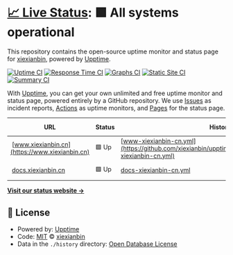 # [📈 Live Status](https://status.xiexianbin.cn): <!--live status--> **🟩 All systems operational**

This repository contains the open-source uptime monitor and status page for [xiexianbin](https://www.xiexianbin.cn), powered by [Upptime](https://github.com/upptime/upptime).

[![Uptime CI](https://github.com/xiexianbin/upptime/workflows/Uptime%20CI/badge.svg)](https://github.com/xiexianbin/upptime/actions?query=workflow%3A%22Uptime+CI%22)
[![Response Time CI](https://github.com/xiexianbin/upptime/workflows/Response%20Time%20CI/badge.svg)](https://github.com/xiexianbin/upptime/actions?query=workflow%3A%22Response+Time+CI%22)
[![Graphs CI](https://github.com/xiexianbin/upptime/workflows/Graphs%20CI/badge.svg)](https://github.com/xiexianbin/upptime/actions?query=workflow%3A%22Graphs+CI%22)
[![Static Site CI](https://github.com/xiexianbin/upptime/workflows/Static%20Site%20CI/badge.svg)](https://github.com/xiexianbin/upptime/actions?query=workflow%3A%22Static+Site+CI%22)
[![Summary CI](https://github.com/xiexianbin/upptime/workflows/Summary%20CI/badge.svg)](https://github.com/xiexianbin/upptime/actions?query=workflow%3A%22Summary+CI%22)

With [Upptime](https://upptime.js.org), you can get your own unlimited and free uptime monitor and status page, powered entirely by a GitHub repository. We use [Issues](https://github.com/xiexianbin/upptime/issues) as incident reports, [Actions](https://github.com/xiexianbin/upptime/actions) as uptime monitors, and [Pages](https://status.xiexianbin.cn) for the status page.

<!--start: status pages-->
<!-- This summary is generated by Upptime (https://github.com/upptime/upptime) -->
<!-- Do not edit this manually, your changes will be overwritten -->
<!-- prettier-ignore -->
| URL | Status | History | Response Time | Uptime |
| --- | ------ | ------- | ------------- | ------ |
| <img alt="" src="https://icons.duckduckgo.com/ip3/www.xiexianbin.cn.ico" height="13"> [www.xiexianbin.cn](https://www.xiexianbin.cn) | 🟩 Up | [www-xiexianbin-cn.yml](https://github.com/xiexianbin/upptime/commits/HEAD/history/www-xiexianbin-cn.yml) | <details><summary><img alt="Response time graph" src="./graphs/www-xiexianbin-cn/response-time-week.png" height="20"> 1201ms</summary><br><a href="https://xiexianbin.github.io/upptime/history/www-xiexianbin-cn"><img alt="Response time 1545" src="https://img.shields.io/endpoint?url=https%3A%2F%2Fraw.githubusercontent.com%2Fxiexianbin%2Fupptime%2FHEAD%2Fapi%2Fwww-xiexianbin-cn%2Fresponse-time.json"></a><br><a href="https://xiexianbin.github.io/upptime/history/www-xiexianbin-cn"><img alt="24-hour response time 720" src="https://img.shields.io/endpoint?url=https%3A%2F%2Fraw.githubusercontent.com%2Fxiexianbin%2Fupptime%2FHEAD%2Fapi%2Fwww-xiexianbin-cn%2Fresponse-time-day.json"></a><br><a href="https://xiexianbin.github.io/upptime/history/www-xiexianbin-cn"><img alt="7-day response time 1201" src="https://img.shields.io/endpoint?url=https%3A%2F%2Fraw.githubusercontent.com%2Fxiexianbin%2Fupptime%2FHEAD%2Fapi%2Fwww-xiexianbin-cn%2Fresponse-time-week.json"></a><br><a href="https://xiexianbin.github.io/upptime/history/www-xiexianbin-cn"><img alt="30-day response time 1179" src="https://img.shields.io/endpoint?url=https%3A%2F%2Fraw.githubusercontent.com%2Fxiexianbin%2Fupptime%2FHEAD%2Fapi%2Fwww-xiexianbin-cn%2Fresponse-time-month.json"></a><br><a href="https://xiexianbin.github.io/upptime/history/www-xiexianbin-cn"><img alt="1-year response time 1811" src="https://img.shields.io/endpoint?url=https%3A%2F%2Fraw.githubusercontent.com%2Fxiexianbin%2Fupptime%2FHEAD%2Fapi%2Fwww-xiexianbin-cn%2Fresponse-time-year.json"></a></details> | <details><summary><a href="https://xiexianbin.github.io/upptime/history/www-xiexianbin-cn">100.00%</a></summary><a href="https://xiexianbin.github.io/upptime/history/www-xiexianbin-cn"><img alt="All-time uptime 100.00%" src="https://img.shields.io/endpoint?url=https%3A%2F%2Fraw.githubusercontent.com%2Fxiexianbin%2Fupptime%2FHEAD%2Fapi%2Fwww-xiexianbin-cn%2Fuptime.json"></a><br><a href="https://xiexianbin.github.io/upptime/history/www-xiexianbin-cn"><img alt="24-hour uptime 100.00%" src="https://img.shields.io/endpoint?url=https%3A%2F%2Fraw.githubusercontent.com%2Fxiexianbin%2Fupptime%2FHEAD%2Fapi%2Fwww-xiexianbin-cn%2Fuptime-day.json"></a><br><a href="https://xiexianbin.github.io/upptime/history/www-xiexianbin-cn"><img alt="7-day uptime 100.00%" src="https://img.shields.io/endpoint?url=https%3A%2F%2Fraw.githubusercontent.com%2Fxiexianbin%2Fupptime%2FHEAD%2Fapi%2Fwww-xiexianbin-cn%2Fuptime-week.json"></a><br><a href="https://xiexianbin.github.io/upptime/history/www-xiexianbin-cn"><img alt="30-day uptime 100.00%" src="https://img.shields.io/endpoint?url=https%3A%2F%2Fraw.githubusercontent.com%2Fxiexianbin%2Fupptime%2FHEAD%2Fapi%2Fwww-xiexianbin-cn%2Fuptime-month.json"></a><br><a href="https://xiexianbin.github.io/upptime/history/www-xiexianbin-cn"><img alt="1-year uptime 100.00%" src="https://img.shields.io/endpoint?url=https%3A%2F%2Fraw.githubusercontent.com%2Fxiexianbin%2Fupptime%2FHEAD%2Fapi%2Fwww-xiexianbin-cn%2Fuptime-year.json"></a></details>
| <img alt="" src="https://icons.duckduckgo.com/ip3/docs.xiexianbin.cn.ico" height="13"> [docs.xiexianbin.cn](https://docs.xiexianbin.cn) | 🟩 Up | [docs-xiexianbin-cn.yml](https://github.com/xiexianbin/upptime/commits/HEAD/history/docs-xiexianbin-cn.yml) | <details><summary><img alt="Response time graph" src="./graphs/docs-xiexianbin-cn/response-time-week.png" height="20"> 2590ms</summary><br><a href="https://xiexianbin.github.io/upptime/history/docs-xiexianbin-cn"><img alt="Response time 1558" src="https://img.shields.io/endpoint?url=https%3A%2F%2Fraw.githubusercontent.com%2Fxiexianbin%2Fupptime%2FHEAD%2Fapi%2Fdocs-xiexianbin-cn%2Fresponse-time.json"></a><br><a href="https://xiexianbin.github.io/upptime/history/docs-xiexianbin-cn"><img alt="24-hour response time 593" src="https://img.shields.io/endpoint?url=https%3A%2F%2Fraw.githubusercontent.com%2Fxiexianbin%2Fupptime%2FHEAD%2Fapi%2Fdocs-xiexianbin-cn%2Fresponse-time-day.json"></a><br><a href="https://xiexianbin.github.io/upptime/history/docs-xiexianbin-cn"><img alt="7-day response time 2590" src="https://img.shields.io/endpoint?url=https%3A%2F%2Fraw.githubusercontent.com%2Fxiexianbin%2Fupptime%2FHEAD%2Fapi%2Fdocs-xiexianbin-cn%2Fresponse-time-week.json"></a><br><a href="https://xiexianbin.github.io/upptime/history/docs-xiexianbin-cn"><img alt="30-day response time 2094" src="https://img.shields.io/endpoint?url=https%3A%2F%2Fraw.githubusercontent.com%2Fxiexianbin%2Fupptime%2FHEAD%2Fapi%2Fdocs-xiexianbin-cn%2Fresponse-time-month.json"></a><br><a href="https://xiexianbin.github.io/upptime/history/docs-xiexianbin-cn"><img alt="1-year response time 1834" src="https://img.shields.io/endpoint?url=https%3A%2F%2Fraw.githubusercontent.com%2Fxiexianbin%2Fupptime%2FHEAD%2Fapi%2Fdocs-xiexianbin-cn%2Fresponse-time-year.json"></a></details> | <details><summary><a href="https://xiexianbin.github.io/upptime/history/docs-xiexianbin-cn">100.00%</a></summary><a href="https://xiexianbin.github.io/upptime/history/docs-xiexianbin-cn"><img alt="All-time uptime 100.00%" src="https://img.shields.io/endpoint?url=https%3A%2F%2Fraw.githubusercontent.com%2Fxiexianbin%2Fupptime%2FHEAD%2Fapi%2Fdocs-xiexianbin-cn%2Fuptime.json"></a><br><a href="https://xiexianbin.github.io/upptime/history/docs-xiexianbin-cn"><img alt="24-hour uptime 100.00%" src="https://img.shields.io/endpoint?url=https%3A%2F%2Fraw.githubusercontent.com%2Fxiexianbin%2Fupptime%2FHEAD%2Fapi%2Fdocs-xiexianbin-cn%2Fuptime-day.json"></a><br><a href="https://xiexianbin.github.io/upptime/history/docs-xiexianbin-cn"><img alt="7-day uptime 100.00%" src="https://img.shields.io/endpoint?url=https%3A%2F%2Fraw.githubusercontent.com%2Fxiexianbin%2Fupptime%2FHEAD%2Fapi%2Fdocs-xiexianbin-cn%2Fuptime-week.json"></a><br><a href="https://xiexianbin.github.io/upptime/history/docs-xiexianbin-cn"><img alt="30-day uptime 100.00%" src="https://img.shields.io/endpoint?url=https%3A%2F%2Fraw.githubusercontent.com%2Fxiexianbin%2Fupptime%2FHEAD%2Fapi%2Fdocs-xiexianbin-cn%2Fuptime-month.json"></a><br><a href="https://xiexianbin.github.io/upptime/history/docs-xiexianbin-cn"><img alt="1-year uptime 100.00%" src="https://img.shields.io/endpoint?url=https%3A%2F%2Fraw.githubusercontent.com%2Fxiexianbin%2Fupptime%2FHEAD%2Fapi%2Fdocs-xiexianbin-cn%2Fuptime-year.json"></a></details>

<!--end: status pages-->

[**Visit our status website →**](https://status.xiexianbin.cn)

## 📄 License

- Powered by: [Upptime](https://github.com/upptime/upptime)
- Code: [MIT](./LICENSE) © [xiexianbin](https://www.xiexianbin.cn)
- Data in the `./history` directory: [Open Database License](https://opendatacommons.org/licenses/odbl/1-0/)
